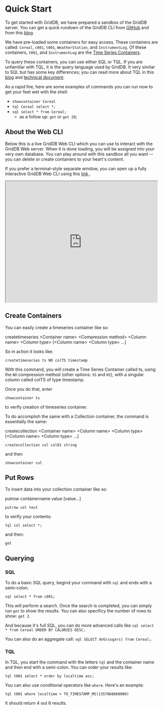 # Quick Start

To get started with GridDB, we have prepared a sandbox of the GridDB server. You can get a quick rundown of the GridDB CLI from [GitHub](https://github.com/griddb/cli/blob/main/Specification_en.md) and from this [blog](https://griddb.net/en/blog/griddb-community-edition-v4-6-new-features/). 

We have pre-loaded some containers for easy access. These containers are called: `Cereal`, `c001`, `t001`, `WeatherStation`, and `InstrumentLog`. Of these containers, `t001`, and `InstrumentLog` are the [Time Series Containers](../architecture/data-model).

To query these containers, you can use either SQL or TQL. If you are unfamiliar with TQL, it is the query language used by GridDB. It very similar to SQL but has some key differences; you can read more about TQL in this [blog](https://griddb.net/en/blog/griddb-query-language/) and [technical document](../tqlreference/tql-syntax-and-calculation-functions). 

As a rapid fire, here are some examples of commands you can run now to get your feet wet with the shell:

- `showcontainer Cereal`
- `tql Cereal select *;`
- `sql select * from Cereal;`
    - as a follow up: `get` or `get 20`;

## About the Web CLI

Below this is a live GridDB Web CLI which you can use to interact with the GridDB Web server. When it is done loading, you will be assigned into your very own database. You can play around with this sandbox all you want -- you can delete or create containers to your heart's content. 

If you prefer a terminal-style separate window, you can open up a fully interactive GridDB Web CLI using this <a 
onclick="window.open(this.href, 'mywin',
'left=20,top=20,width=500,height=500,toolbar=1,resizable=0'); return false;" 
href="https://demo.griddb.net">link </a>.

<div style="display:flex; justify-content:space-around;">
<iframe id="inlineFrameExample"
    title="Inline Frame Example"
    width="600"
    height="400"
    src="https://demo.griddb.net">
</iframe>
</div>


## Create Containers

You can easily create a timeseries container like so: 

createtimeseries &lt;Container name&gt; &lt;Compression method&gt; &lt;Column name&gt; &lt;Column type&gt; [&lt;Column name&gt; &lt;Column type&gt; ...]

So in action it looks like:

`createtimeseries ts NO colTS timestamp`

With this command, you will create a Time Series Container called ts, using the `NO` compression method (other options: `SS` and `HI`), with a singular column called colTS of type timestamp. 

Once you do that, enter

`showcontainer ts` 

to verify creation of timeseries container.

To do accomplish the same with a Collection container, the command is essentially the same: 

createcollection &lt;Container name&gt; &lt;Column name&gt; &lt;Column type&gt; [&lt;Column name&gt; &lt;Column type&gt; ...]

`createcollection col col01 string`

and then

`showcontainer col`

## Put Rows

To insert data into your collection container like so: 

putrow containername value [value...]

`putrow col test`

to verify your contents: 

`tql col select *;`

and then: 

`get`

## Querying

### SQL

To do a basic SQL query, begind your command with `sql` and ends with a semi-colon.

`sql select * from c001;`

This will perform a search. Once the search is completed, you can simply run `get` to show the results. You can also specificy the number of rows to show: `get 2`.

And because it's full SQL, you can do more advanced calls like `sql select * from Cereal ORDER BY CALORIES DESC;`

You can also do an aggregate call: `sql SELECT AVG(sugars) from Cereal;`. 

### TQL

In TQL, you start the command with the letters `tql` and the container name and then end with a semi-colon. You can order your results like:

`tql t001 select * order by localtime asc;`

You can also use conditional operators like `where`. Here's an example: 

`tql t001 where localtime > TO_TIMESTAMP_MS(1357068660000)`

It should return 4 out 6 results.

